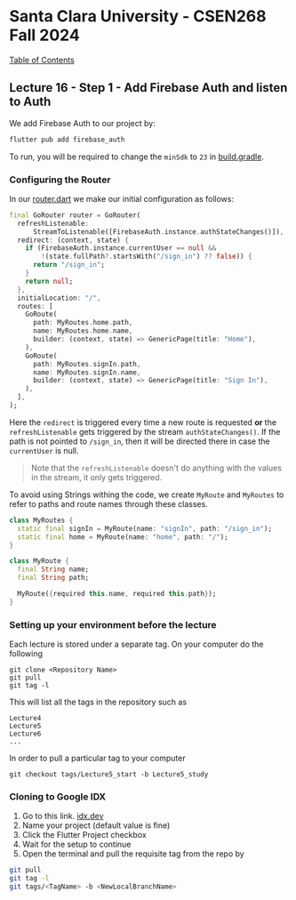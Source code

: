# Santa Clara University - CSEN268 Fall 2024

[Table of Contents](/toc.md)


## Lecture 16 - Step 1 - Add Firebase Auth and listen to Auth 
We add Firebase Auth to our project by:
```zsh
flutter pub add firebase_auth
```
To run, you will be required to change the `minSdk` to `23` in [build.gradle](/android/app/build.gradle).

### Configuring the Router
In our [router.dart](/lib/navigation/router.dart) we make our initial configuration as follows:
```dart
final GoRouter router = GoRouter(
  refreshListenable:
      StreamToListenable([FirebaseAuth.instance.authStateChanges()]),
  redirect: (context, state) {
    if (FirebaseAuth.instance.currentUser == null &&
        !(state.fullPath?.startsWith("/sign_in") ?? false)) {
      return "/sign_in";
    }
    return null;
  },
  initialLocation: "/",
  routes: [
    GoRoute(
      path: MyRoutes.home.path,
      name: MyRoutes.home.name,
      builder: (context, state) => GenericPage(title: "Home"),
    ),
    GoRoute(
      path: MyRoutes.signIn.path,
      name: MyRoutes.signIn.name,
      builder: (context, state) => GenericPage(title: "Sign In"),
    ),
  ],
);
```
Here the `redirect` is triggered every time a new route is requested **or** the `refreshListenable` gets triggered by the stream `authStateChanges()`. If the path is not pointed to `/sign_in`, then it will be directed there in case the `currentUser` is null.
> Note that the `refreshListenable` doesn't do anything with the values in the stream, it only gets triggered.

To avoid using Strings withing the code, we create `MyRoute` and `MyRoutes` to refer to paths and route names through these classes.
```dart
class MyRoutes {
  static final signIn = MyRoute(name: "signIn", path: "/sign_in");
  static final home = MyRoute(name: "home", path: "/");
}

class MyRoute {
  final String name;
  final String path;

  MyRoute({required this.name, required this.path});
}
```

### Setting up your environment before the lecture

Each lecture is stored under a separate tag. On your computer do the following

    git clone <Repository Name>
    git pull
    git tag -l

This will list all the tags in the repository such as

    Lecture4
    Lecture5
    Lecture6
    ...

In order to pull a particular tag to your computer

    git checkout tags/Lecture5_start -b Lecture5_study

### Cloning to Google IDX

1. Go to this link. [idx.dev](https://idx.google.com/import?url=https://github.com/mehmetartun/CSEN268-F24)
2. Name your project (default value is fine)
3. Click the Flutter Project checkbox
4. Wait for the setup to continue
5. Open the terminal and pull the requisite tag from the repo by
```zsh
git pull
git tag -l
git tags/<TagName> -b <NewLocalBranchName>
```



